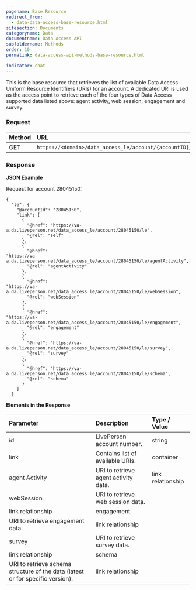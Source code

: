 ```yaml
---
pagename: Base Resource
redirect_from:
  - data-data-access-base-resource.html
sitesection: Documents
categoryname: Data
documentname: Data Access API
subfoldername: Methods
order: 10
permalink: data-access-api-methods-base-resource.html

indicator: chat
---
```



This is the base resource that retrieves the list of available Data Access Uniform Resource Identifiers (URIs) for an account. A dedicated URI is used as the access point to retrieve each of the four types of Data Access supported data listed above: agent activity, web session, engagement and survey. 

### Request

| Method | URL |
| :------- | :----- |
| GET | `https://<domain>/data_access_le/account/{accountID}/le` |

### Response

**JSON Example**

Request for account 28045150:

    {
      "le": {
        "@accountId": "28045150",
        "link": [
          {
            "@href": "https://va-a.da.liveperson.net/data_access_le/account/28045150/le",
            "@rel": "self"
          },
          {
            "@href": 
    "https://va-a.da.liveperson.net/data_access_le/account/28045150/le/agentActivity",
            "@rel": "agentActivity"
          },
          {
            "@href": 
    "https://va-a.da.liveperson.net/data_access_le/account/28045150/le/webSession",
            "@rel": "webSession"
          },
          {
            "@href": 
    "https://va-a.da.liveperson.net/data_access_le/account/28045150/le/engagement",
            "@rel": "engagement"
          },
          {
            "@href": "https://va-a.da.liveperson.net/data_access_le/account/28045150/le/survey",
            "@rel": "survey"
          },
          {
            "@href": "https://va-a.da.liveperson.net/data_access_le/account/28045150/le/schema",
            "@rel": "schema"
          }
        ]
      }

**Elements in the Response**

| Parameter | Description | Type / Value |
| :--------- | :-------------- | :--------------- |
| id | LivePerson account number. | string |
| link | Contains list of available URIs. | container |
| agent Activity | URI to retrieve agent activity data. | link relationship |
| webSession | URI to retrieve web session data. |
| link relationship | engagement |
| URI to retrieve engagement data. | link relationship |
| survey | URI to retrieve survey data. |
| link relationship | schema |
| URI to retrieve schema structure of the data (latest or for specific version). | link relationship |
